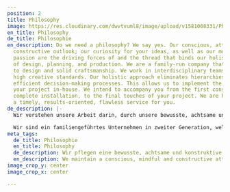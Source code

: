 ```yaml
---
position: 2
title: Philosophy
image: https://res.cloudinary.com/dwvtvuml8/image/upload/v1581068331/Philosophie-Manufaktur-Tischler-Schreiner_zs856h.jpg
en_title: Philosophy
de_title: Philosophie
en_description: Do we need a philosophy? We say yes. Our conscious, attentive, and
  constructive outlook; our curiosity for your ideas, as well as our motivation and
  passion are the driving forces of and the thread that binds our holistic approach
  of design, planning, and production. We are a family-run company that is committed
  to design and solid craftsmanship. We work in interdisciplinary teams to guarantee
  high creative standards. Our holistic approach eliminates hierarchies to facilitate
  efficient decision-making processes. This allows us to implement the entirety of
  your project in-house. We intend to accompany you from the first consultation, the
  complete installation, to the final touches of your project. We are here to provide
  a timely, results-oriented, flawless service for you.
de_description: |-
  Wir verstehen unsere Arbeit darin, durch unsere bewusste, achtsame und konstruktive Haltung, unsere Neugier, Motivation und Leidenschaft, architektonische Projekte im Detail zu ergänzen und Wirklichkeit werden zu lassen.

  Wir sind ein familiengeführtes Unternehmen in zweiter Generation, welches sich Design im Detail und solidem Handwerk verschrieben hat. Das gemeinsame Arbeiten in interdisziplinären Teams garantiert einen hohen kreativen Anspruch, der ganzheitliche Ansatz und flache Hierarchien ermöglichen uns kurze und effiziente Arbeits- und Entscheidungswege um Projekte umzusetzen. Wir haben den Anspruch ab dem ersten Beratungsgespräch bis zur Fertigstellung den kompletten Einbau zu begleiten und stehen für termingerechte, detailliert Ausführung sowie einwandfreie Leistung.
meta_tags:
  de_title: Philosophie
  en_title: Philosophy
  de_description: Wir pflegen eine bewusste, achtsame und konstruktive Haltung
  en_description: We maintain a conscious, mindful and constructive attitude
image_crop_y: center
image_crop_x: center

---
```

